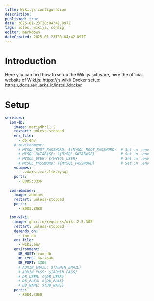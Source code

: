 ```yaml
---
title: Wiki.js configuration
description: 
published: true
date: 2025-01-23T20:04:42.097Z
tags: notes, wikijs, config
editor: markdown
dateCreated: 2025-01-23T20:04:42.097Z
---
```


# Introduction
Here you can find how to setup the Wiki.js software, here the official website of Wiki.js: https://js.wiki/ 
Docker setup: https://docs.requarks.io/install/docker

# Setup

``` yaml
services:
  iom-db:
    image: mariadb:11.2
    restart: unless-stopped
    env_file:
      - db.env
    # environment:
      # MYSQL_ROOT_PASSWORD: ${MYSQL_ROOT_PASSWORD}  # Set in .env
      # MYSQL_DATABASE: ${MYSQL_DATABASE}            # Set in .env
      # MYSQL_USER: ${MYSQL_USER}                    # Set in .env
      # MYSQL_PASSWORD: ${MYSQL_PASSWORD}            # Set in .env
    volumes:
      - ./data:/var/lib/mysql
    ports:
      - 8085:3306
      
  iom-adminer:
    image: adminer
    restart: unless-stopped
    ports:
      - 8083:8080

  iom-wiki:
    image: ghcr.io/requarks/wiki:2.5.305
    restart: unless-stopped
    depends_on:
      - iom-db
    env_file:
      - wiki.env
    environment:
      DB_HOST: iom-db
      DB_TYPE: mariadb
      DB_PORT: 3306
      # ADMIN_EMAIL: ${ADMIN_EMAIL}
      # ADMIN_PASS: ${ADMIN_PASS}
      # DB_USER: ${DB_USER}
      # DB_PASS: ${DB_PASS}
      # DB_NAME: ${DB_NAME}
    ports:
      - 8084:3000

```